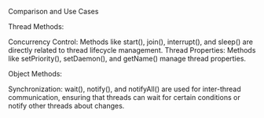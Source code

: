Comparison and Use Cases

Thread Methods:

Concurrency Control: Methods like start(), join(), interrupt(), and sleep() are directly related to thread lifecycle management.
Thread Properties: Methods like setPriority(), setDaemon(), and getName() manage thread properties.



Object Methods:

Synchronization: wait(), notify(), and notifyAll() are used for inter-thread communication, ensuring that threads can wait for certain conditions or notify other threads about changes.